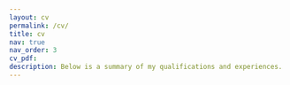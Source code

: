 ```yaml
---
layout: cv
permalink: /cv/
title: cv
nav: true
nav_order: 3
cv_pdf: 
description: Below is a summary of my qualifications and experiences.
---
```

